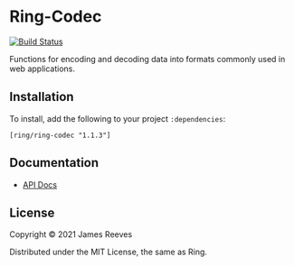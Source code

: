 # Ring-Codec

[![Build Status](https://travis-ci.org/ring-clojure/ring-codec.svg?branch=master)](https://travis-ci.org/ring-clojure/ring-codec)

Functions for encoding and decoding data into formats commonly used in
web applications.

## Installation

To install, add the following to your project `:dependencies`:

    [ring/ring-codec "1.1.3"]

## Documentation

* [API Docs](http://ring-clojure.github.io/ring-codec/ring.util.codec.html)

## License

Copyright © 2021 James Reeves

Distributed under the MIT License, the same as Ring.
